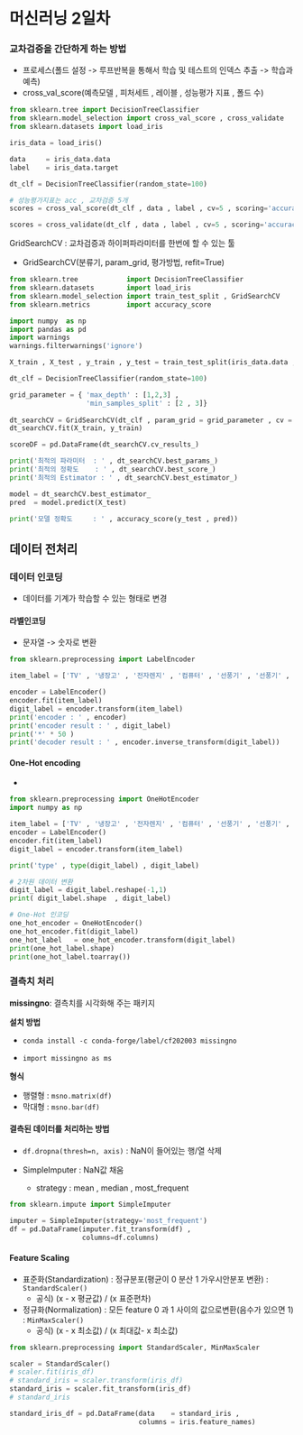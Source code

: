 # 머신러닝 2일차

### 교차검증을 간단하게 하는 방법

- 프로세스(폴드 설정 -> 루프반복을 통해서 학습 및 테스트의 인덱스 추출 -> 학습과예측)
- cross_val_score(예측모델 , 피처세트 , 레이블 , 성능평가 지표 , 폴드 수)

```python
from sklearn.tree import DecisionTreeClassifier 
from sklearn.model_selection import cross_val_score , cross_validate
from sklearn.datasets import load_iris

iris_data = load_iris()

data     = iris_data.data
label    = iris_data.target

dt_clf = DecisionTreeClassifier(random_state=100)

# 성능평가지표는 acc , 교차검증 5개
scores = cross_val_score(dt_clf , data , label , cv=5 , scoring='accuracy')

scores = cross_validate(dt_clf , data , label , cv=5 , scoring='accuracy')
```

GridSearchCV : 교차검증과 하이퍼파라미터를 한번에 할 수 있는 툴

- GridSearchCV(분류기, param_grid, 평가방법, refit=True)

```python
from sklearn.tree            import DecisionTreeClassifier
from sklearn.datasets        import load_iris
from sklearn.model_selection import train_test_split , GridSearchCV
from sklearn.metrics         import accuracy_score

import numpy  as np
import pandas as pd
import warnings
warnings.filterwarnings('ignore')

X_train , X_test , y_train , y_test = train_test_split(iris_data.data , iris_data.target , test_size=0.2, random_state=100)

dt_clf = DecisionTreeClassifier(random_state=100)

grid_parameter = { 'max_depth' : [1,2,3] , 
                   'min_samples_split' : [2 , 3]}
                   
dt_searchCV = GridSearchCV(dt_clf , param_grid = grid_parameter , cv = 3 , refit=True)
dt_searchCV.fit(X_train, y_train)

scoreDF = pd.DataFrame(dt_searchCV.cv_results_)

print('최적의 파라미터  : ' , dt_searchCV.best_params_)
print('최적의 정확도    : ' , dt_searchCV.best_score_)
print('최적의 Estimator : ' , dt_searchCV.best_estimator_)

model = dt_searchCV.best_estimator_
pred  = model.predict(X_test)

print('모델 정확도     : ' , accuracy_score(y_test , pred))
```

## 데이터 전처리

### 데이터 인코딩

- 데이터를 기계가 학습할 수 있는 형태로 변경

#### 라벨인코딩 

- 문자열 -> 숫자로 변환

```python
from sklearn.preprocessing import LabelEncoder

item_label = ['TV' , '냉장고' , '전자렌지' , '컴퓨터' , '선풍기' , '선풍기' , '믹서' , '믹서']

encoder = LabelEncoder()
encoder.fit(item_label)
digit_label = encoder.transform(item_label)
print('encoder : ' , encoder)
print('encoder result : ' , digit_label)
print('*' * 50 )
print('decoder result : ' , encoder.inverse_transform(digit_label))
```

#### One-Hot encoding

- 

```python
from sklearn.preprocessing import OneHotEncoder
import numpy as np 

item_label = ['TV' , '냉장고' , '전자렌지' , '컴퓨터' , '선풍기' , '선풍기' , '믹서' , '믹서']
encoder = LabelEncoder()
encoder.fit(item_label)
digit_label = encoder.transform(item_label)

print('type' , type(digit_label) , digit_label)

# 2차원 데이터 변환
digit_label = digit_label.reshape(-1,1)
print( digit_label.shape  , digit_label) 

# One-Hot 인코딩
one_hot_encoder = OneHotEncoder()
one_hot_encoder.fit(digit_label)
one_hot_label   = one_hot_encoder.transform(digit_label)
print(one_hot_label.shape)
print(one_hot_label.toarray())
```

### 결측치 처리

**missingno**: 결측치를 시각화해 주는 패키지

**설치 방법**

- `conda install -c conda-forge/label/cf202003 missingno`

- `import missingno as ms`

**형식**

- 행렬형 : `msno.matrix(df)`
- 막대형 : `msno.bar(df)`

#### 결측된 데이터를 처리하는 방법

- `df.dropna(thresh=n, axis)` : NaN이 들어있는 행/열 삭제

- SimpleImputer : NaN값 채움
  - strategy : mean , median , most_frequent

```python
from sklearn.impute import SimpleImputer

imputer = SimpleImputer(strategy='most_frequent')
df = pd.DataFrame(imputer.fit_transform(df) , 
                  columns=df.columns)
```

#### Feature Scaling

- 표준화(Standardization) : 정규분포(평균이 0 분산 1 가우시안분포 변환) : `StandardScaler()`
  - 공식) (x - x 평균값) / (x 표준편차)
- 정규화(Normalization) : 모든 feature 0 과 1 사이의 값으로변환(음수가 있으면 1) : `MinMaxScaler()`
  - 공식) (x - x 최소값) / (x 최대값- x 최소값)

```python
from sklearn.preprocessing import StandardScaler, MinMaxScaler

scaler = StandardScaler()
# scaler.fit(iris_df)
# standard_iris = scaler.transform(iris_df)
standard_iris = scaler.fit_transform(iris_df)
# standard_iris

standard_iris_df = pd.DataFrame(data    = standard_iris , 
                                columns = iris.feature_names)
```

